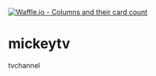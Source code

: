 [![Waffle.io - Columns and their card count](https://badge.waffle.io/wowmediaofficial/mickeytv.png?columns=all)](https://waffle.io/wowmediaofficial/mickeytv?utm_source=badge)
# mickeytv
tvchannel
